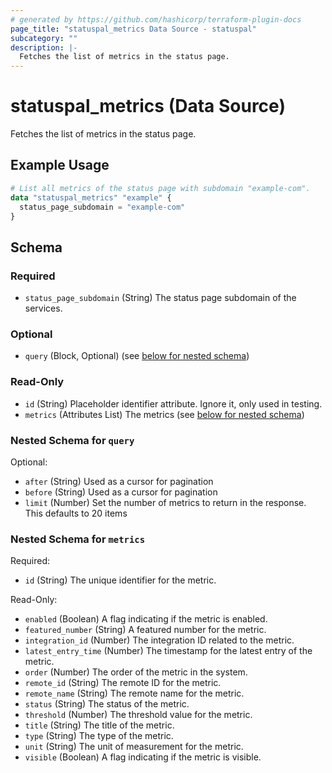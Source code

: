 ```yaml
---
# generated by https://github.com/hashicorp/terraform-plugin-docs
page_title: "statuspal_metrics Data Source - statuspal"
subcategory: ""
description: |-
  Fetches the list of metrics in the status page.
---
```


# statuspal_metrics (Data Source)

Fetches the list of metrics in the status page.

## Example Usage

```terraform
# List all metrics of the status page with subdomain "example-com".
data "statuspal_metrics" "example" {
  status_page_subdomain = "example-com"
}
```

<!-- schema generated by tfplugindocs -->
## Schema

### Required

- `status_page_subdomain` (String) The status page subdomain of the services.

### Optional

- `query` (Block, Optional) (see [below for nested schema](#nestedblock--query))

### Read-Only

- `id` (String) Placeholder identifier attribute. Ignore it, only used in testing.
- `metrics` (Attributes List) The metrics (see [below for nested schema](#nestedatt--metrics))

<a id="nestedblock--query"></a>
### Nested Schema for `query`

Optional:

- `after` (String) Used as a cursor for pagination
- `before` (String) Used as a cursor for pagination
- `limit` (Number) Set the number of metrics to return in the response. This defaults to 20 items


<a id="nestedatt--metrics"></a>
### Nested Schema for `metrics`

Required:

- `id` (String) The unique identifier for the metric.

Read-Only:

- `enabled` (Boolean) A flag indicating if the metric is enabled.
- `featured_number` (String) A featured number for the metric.
- `integration_id` (Number) The integration ID related to the metric.
- `latest_entry_time` (Number) The timestamp for the latest entry of the metric.
- `order` (Number) The order of the metric in the system.
- `remote_id` (String) The remote ID for the metric.
- `remote_name` (String) The remote name for the metric.
- `status` (String) The status of the metric.
- `threshold` (Number) The threshold value for the metric.
- `title` (String) The title of the metric.
- `type` (String) The type of the metric.
- `unit` (String) The unit of measurement for the metric.
- `visible` (Boolean) A flag indicating if the metric is visible.
